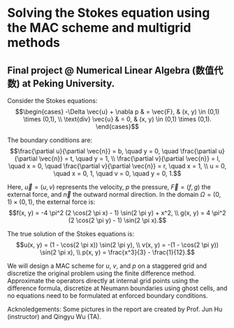 # Solving the Stokes equation using the MAC scheme and multigrid methods
## Final project @ Numerical Linear Algebra (数值代数) at Peking University. 
Consider the Stokes equations:
$$\begin{cases}
-\Delta \vec{u} + \nabla p & = \vec{F}, & (x, y) \in (0,1) \times (0,1), \\
\text{div} \vec{u} & = 0, & (x, y) \in (0,1) \times (0,1).
\end{cases}$$

The boundary conditions are:
$$\frac{\partial u}{\partial \vec{n}} = b, \quad y = 0, \quad \frac{\partial u}{\partial \vec{n}} = t, \quad y = 1, \\
\frac{\partial v}{\partial \vec{n}} = l, \quad x = 0, \quad \frac{\partial v}{\partial \vec{n}} = r, \quad x = 1, \\
u = 0, \quad x = 0, 1, \quad v = 0, \quad y = 0, 1.$$

Here, $\vec{u} = (u, v)$ represents the velocity, $p$ the pressure, $\vec{F} = (f, g)$ the external force, and $\vec{n}$ the outward normal direction.
In the domain $\Omega = (0,1) \times (0,1)$, the external force is:
$$f(x, y) = -4 \pi^2 (2 \cos(2 \pi x) - 1) \sin(2 \pi y) + x^2, \\
g(x, y) = 4 \pi^2 (2 \cos(2 \pi y) - 1) \sin(2 \pi x).$$

The true solution of the Stokes equations is:
$$u(x, y) = (1 - \cos(2 \pi x)) \sin(2 \pi y), \\
v(x, y) = -(1 - \cos(2 \pi y)) \sin(2 \pi x), \\
p(x, y) = \frac{x^3}{3} - \frac{1}{12}.$$

We will design a MAC scheme for $u$, $v$, and $p$ on a staggered grid and discretize the original problem using the finite difference method. Approximate the operators directly at internal grid points using the difference formula, discretize at Neumann boundaries using ghost cells, and no equations need to be formulated at enforced boundary conditions.

Acknoledgements: Some pictures in the report are created by Prof. Jun Hu (instructor) and Qingyu Wu (TA).
